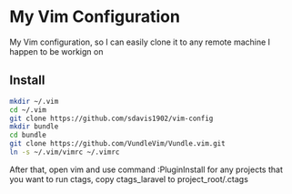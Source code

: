 # My Vim Configuration

My Vim configuration, so I can easily clone it to any remote machine I happen to be workign on

## Install

``` bash
mkdir ~/.vim
cd ~/.vim
git clone https://github.com/sdavis1902/vim-config
mkdir bundle
cd bundle
git clone https://github.com/VundleVim/Vundle.vim.git
ln -s ~/.vim/vimrc ~/.vimrc
```

After that, open vim and use command :PluginInstall
for any projects that you want to run ctags, copy ctags_laravel to project_root/.ctags
